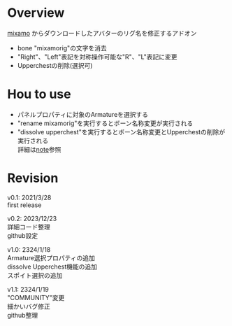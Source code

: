 # Overview
[mixamo](https://www.mixamo.com/)
からダウンロードしたアバターのリグ名を修正するアドオン  
- bone "mixamorig"の文字を消去  
- "Right"、"Left"表記を対称操作可能な"R"、"L"表記に変更  
- Upperchestの削除(選択可)  
  

# Hou to use
- パネルプロパティに対象のArmatureを選択する  
- "rename mixamorig"を実行するとボーン名称変更が実行される  
- "dissolve upperchest"を実行するとボーン名称変更とUpperchestの削除が実行される  
詳細は[note](https://note.com/preview/na94d5ed856a2?prev_access_key=2de33b6386e5ccc854b75f3de1e33490)参照
  
  
# Revision
v0.1: 2021/3/28  
first release  
  
v0.2: 2023/12/23  
詳細コード整理  
github設定  
  
v1.0: 2324/1/18  
Armature選択プロパティの追加  
dissolve Upperchest機能の追加  
スポイト選択の追加  
  
v1.1: 2324/1/19  
"COMMUNITY"変更  
細かいバグ修正  
github整理  
  